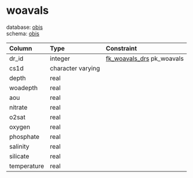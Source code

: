 # woavals
database: [obis](../)  
schema: [obis](obis)  

|Column|Type|Constraint|
|:---|:---|:---|
|dr_id|integer|[fk_woavals_drs](obis_drs_table) pk_woavals |
|cs1d|character varying||
|depth|real||
|woadepth|real||
|aou|real||
|nitrate|real||
|o2sat|real||
|oxygen|real||
|phosphate|real||
|salinity|real||
|silicate|real||
|temperature|real||
